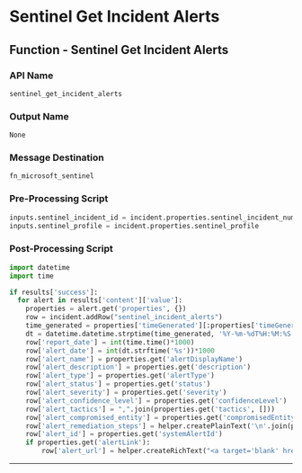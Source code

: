 <!--
    DO NOT MANUALLY EDIT THIS FILE
    THIS FILE IS AUTOMATICALLY GENERATED WITH resilient-circuits codegen
-->

# Sentinel Get Incident Alerts

## Function - Sentinel Get Incident Alerts

### API Name
`sentinel_get_incident_alerts`

### Output Name
`None`

### Message Destination
`fn_microsoft_sentinel`

### Pre-Processing Script
```python
inputs.sentinel_incident_id = incident.properties.sentinel_incident_number
inputs.sentinel_profile = incident.properties.sentinel_profile
```

### Post-Processing Script
```python
import datetime
import time

if results['success']:
  for alert in results['content']['value']:
    properties = alert.get('properties', {})
    row = incident.addRow("sentinel_incident_alerts")
    time_generated = properties['timeGenerated'][:properties['timeGenerated'].find('.')]
    dt = datetime.datetime.strptime(time_generated, '%Y-%m-%dT%H:%M:%S')
    row['report_date'] = int(time.time()*1000)
    row['alert_date'] = int(dt.strftime('%s'))*1000
    row['alert_name'] = properties.get('alertDisplayName')
    row['alert_description'] = properties.get('description')
    row['alert_type'] = properties.get('alertType')
    row['alert_status'] = properties.get('status')
    row['alert_severity'] = properties.get('severity')
    row['alert_confidence_level'] = properties.get('confidenceLevel')
    row['alert_tactics'] = ",".join(properties.get('tactics', []))
    row['alert_compromised_entity'] = properties.get('compromisedEntity')
    row['alert_remediation_steps'] = helper.createPlainText('\n'.join(properties.get('remediationSteps', [])))
    row['alert_id'] = properties.get('systemAlertId')
    if properties.get('alertLink'):
        row['alert_url'] = helper.createRichText("<a target='blank' href='{}'>Alert Link</a>".format(properties['alertLink']))

```

---


